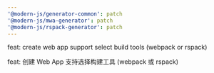 ```yaml
---
'@modern-js/generator-common': patch
'@modern-js/mwa-generator': patch
'@modern-js/rspack-generator': patch
---
```


feat: create web app support select build tools (webpack or rspack)

feat: 创建 Web App 支持选择构建工具 (webpack 或 rspack)
